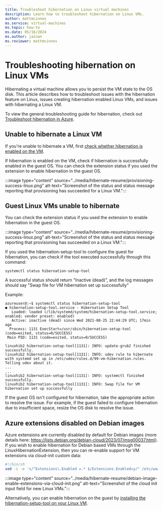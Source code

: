 ```yaml
---
title: Troubleshoot hibernation on Linux virtual machines
description: Learn how to troubleshoot hibernation on Linux VMs.
author: mattmcinnes
ms.service: virtual-machines
ms.topic: how-to
ms.date: 05/16/2024
ms.author: jainan
ms.reviewer: mattmcinnes
---
```


# Troubleshooting hibernation on Linux VMs

Hibernating a virtual machine allows you to persist the VM state to the OS disk. This article describes how to troubleshoot issues with the hibernation feature on Linux, issues creating hibernation enabled Linux VMs, and issues with hibernating a Linux VM.

To view the general troubleshooting guide for hibernation, check out [Troubleshoot hibernation in Azure](../hibernate-resume-troubleshooting.md).

## Unable to hibernate a Linux VM

If you're unable to hibernate a VM, first [check whether hibernation is enabled on the VM](../hibernate-resume-troubleshooting.md#unable-to-hibernate-a-vm).

If hibernation is enabled on the VM, check if hibernation is successfully enabled in the guest OS. You can check the extension status if you used the extension to enable hibernation in the guest OS.

:::image type="content" source="../media/hibernate-resume/provisioning-success-linux.png" alt-text="Screenshot of the status and status message reporting that provisioning has succeeded for a Linux VM.":::

## Guest Linux VMs unable to hibernate
You can check the extension status if you used the extension to enable hibernation in the guest OS.

:::image type="content" source="../media/hibernate-resume/provisioning-success-linux.png" alt-text="Screenshot of the status and status message reporting that provisioning has succeeded on a Linux VM.":::

If you used the hibernation-setup-tool to configure the guest for hibernation, you can check if the tool executed successfully through this command:

```
systemctl status hibernation-setup-tool 
```

A successful status should return "Inactive (dead)”, and the log messages should say "Swap file for VM hibernation set up successfully"

Example:

```
azureuser@:~$ systemctl status hibernation-setup-tool
● hibernation-setup-tool.service - Hibernation Setup Tool
   Loaded: loaded (/lib/systemd/system/hibernation-setup-tool.service; enabled; vendor preset: enabled)
   Active: inactive (dead) since Wed 2021-08-25 22:44:29 UTC; 17min ago
  Process: 1131 ExecStart=/usr/sbin/hibernation-setup-tool (code=exited, status=0/SUCCESS)
 Main PID: 1131 (code=exited, status=0/SUCCESS)

linuxhib2 hibernation-setup-tool[1131]: INFO: update-grub2 finished successfully.
linuxhib2 hibernation-setup-tool[1131]: INFO: udev rule to hibernate with systemd set up in /etc/udev/rules.d/99-vm-hibernation.rules.  Telling udev about it.
...
...
linuxhib2 hibernation-setup-tool[1131]: INFO: systemctl finished successfully.
linuxhib2 hibernation-setup-tool[1131]: INFO: Swap file for VM hibernation set up successfully
```

If the guest OS isn't configured for hibernation, take the appropriate action to resolve the issue. For example, if the guest failed to configure hibernation due to insufficient space, resize the OS disk to resolve the issue.    


## Azure extensions disabled on Debian images
Azure extensions are currently disabled by default for Debian images (more details here: https://lists.debian.org/debian-cloud/2023/07/msg00037.html). If you wish to enable hibernation for Debian based VMs through the LinuxHibernationExtension, then you can re-enable support for VM extensions via cloud-init custom data:

```bash
#!/bin/sh
sed -i -e 's/^Extensions\.Enabled =.* $/Extensions.Enabled=y/" /etc/waagent.conf
```

:::image type="content" source="../media/hibernate-resume/debian-image-enable-extensions-via-cloud-init.png" alt-text="Screenshot of the cloud init input field for new Linux VMs.":::

Alternatively, you can enable hibernation on the guest by [installing the hibernation-setup-tool on your Linux VM](../linux/hibernate-resume-linux.md#hibernation-setup-tool).
